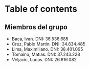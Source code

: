 # Table of contents


## Miembros del grupo

* Baca, Ivan.         DNI: 36.536.685
* Cruz, Pablo Martin. DNI: 34.834.485
* Lima, Maximiliano.  DNI: 38.401.095
* Tomaino, Matias.    DNI: 37.243.228
* Veljacic, Lucas.    DNI: 26.816.082
